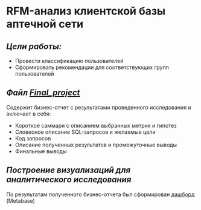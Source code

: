 # RFM-анализ клиентской базы аптечной сети

## _Цели работы:_

  - Провести классификацию пользователей
  - Сформировать рекомендации для соответствующих групп пользователей

## _Файл [Final_project](Final_project.docx)_

Содержит бизнес-отчет с результатами проведенного исследования и включает в себя:
  - Короткое саммари с описанием выбранных метрик и гипотез
  - Словесное описание SQL-запросов и желаемые цели
  - Код запросов
  - Описание полученных результатов и промежуточные выводы
  - Финальные выводы

## _Построение визуализаций для аналитического исследования_

По результатам полученного бизнес-отчета был сформирован [дашборд](http://metabase.simulative.ru/public/dashboard/a85cb762-e917-4280-acb1-a9e9328e8201) (Metabase)
